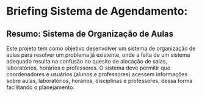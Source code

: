 # Briefing Sistema de Agendamento:
## Resumo:  Sistema de Organização de Aulas
Este projeto tem como objetivo desenvolver um sistema de organização de aulas para resolver um problema já existente, onde a falta de um sistema adequado resulta na confusão no quesito de alocação de salas, laboratórios, horários e professores. O sistema deve permitir que coordenadores e usuários (alunos e professores) acessem informações sobre aulas, laboratórios, horários, disciplinas e professores, dessa forma facilitando o planejamento.
